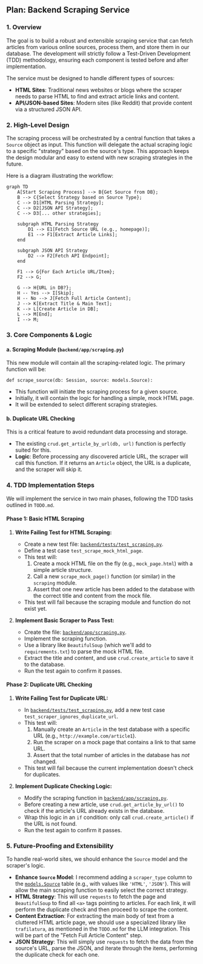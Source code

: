## Plan: Backend Scraping Service

### 1. Overview

The goal is to build a robust and extensible scraping service that can fetch articles from various online sources, process them, and store them in our database. The development will strictly follow a Test-Driven Development (TDD) methodology, ensuring each component is tested before and after implementation.

The service must be designed to handle different types of sources:
*   **HTML Sites**: Traditional news websites or blogs where the scraper needs to parse HTML to find and extract article links and content.
*   **API/JSON-based Sites**: Modern sites (like Reddit) that provide content via a structured JSON API.

### 2. High-Level Design

The scraping process will be orchestrated by a central function that takes a `Source` object as input. This function will delegate the actual scraping logic to a specific "strategy" based on the source's type. This approach keeps the design modular and easy to extend with new scraping strategies in the future.

Here is a diagram illustrating the workflow:

```mermaid
graph TD
    A[Start Scraping Process] --> B{Get Source from DB};
    B --> C{Select Strategy based on Source Type};
    C --> D1[HTML Parsing Strategy];
    C --> D2[JSON API Strategy];
    C --> D3[... other strategies];

    subgraph HTML Parsing Strategy
        D1 --> E1[Fetch Source URL (e.g., homepage)];
        E1 --> F1[Extract Article Links];
    end

    subgraph JSON API Strategy
        D2 --> F2[Fetch API Endpoint];
    end

    F1 --> G{For Each Article URL/Item};
    F2 --> G;

    G --> H{URL in DB?};
    H -- Yes --> I[Skip];
    H -- No --> J[Fetch Full Article Content];
    J --> K[Extract Title & Main Text];
    K --> L[Create Article in DB];
    L --> M[End];
    I --> M;
```

### 3. Core Components & Logic

#### a. Scraping Module (`backend/app/scraping.py`)
This new module will contain all the scraping-related logic. The primary function will be:

`def scrape_source(db: Session, source: models.Source):`
*   This function will initiate the scraping process for a given source.
*   Initially, it will contain the logic for handling a simple, mock HTML page.
*   It will be extended to select different scraping strategies.

#### b. Duplicate URL Checking
This is a critical feature to avoid redundant data processing and storage.
*   The existing `crud.get_article_by_url(db, url)` function is perfectly suited for this.
*   **Logic**: Before processing any discovered article URL, the scraper will call this function. If it returns an `Article` object, the URL is a duplicate, and the scraper will skip it.

### 4. TDD Implementation Steps

We will implement the service in two main phases, following the TDD tasks outlined in `TODO.md`.

#### Phase 1: Basic HTML Scraping

1.  **Write Failing Test for HTML Scraping:**
    *   Create a new test file: [`backend/tests/test_scraping.py`](backend/tests/test_scraping.py).
    *   Define a test case `test_scrape_mock_html_page`.
    *   This test will:
        1.  Create a mock HTML file on the fly (e.g., `mock_page.html`) with a simple article structure.
        2.  Call a new `scrape_mock_page()` function (or similar) in the `scraping` module.
        3.  Assert that one new article has been added to the database with the correct title and content from the mock file.
    *   This test will fail because the scraping module and function do not exist yet.

2.  **Implement Basic Scraper to Pass Test:**
    *   Create the file: [`backend/app/scraping.py`](backend/app/scraping.py).
    *   Implement the scraping function.
    *   Use a library like `BeautifulSoup` (which we'll add to `requirements.txt`) to parse the mock HTML file.
    *   Extract the title and content, and use `crud.create_article` to save it to the database.
    *   Run the test again to confirm it passes.

#### Phase 2: Duplicate URL Checking

1.  **Write Failing Test for Duplicate URL:**
    *   In [`backend/tests/test_scraping.py`](backend/tests/test_scraping.py), add a new test case `test_scraper_ignores_duplicate_url`.
    *   This test will:
        1.  Manually create an `Article` in the test database with a specific URL (e.g., `http://example.com/article1`).
        2.  Run the scraper on a mock page that contains a link to that same URL.
        3.  Assert that the total number of articles in the database has *not* changed.
    *   This test will fail because the current implementation doesn't check for duplicates.

2.  **Implement Duplicate Checking Logic:**
    *   Modify the scraping function in [`backend/app/scraping.py`](backend/app/scraping.py).
    *   Before creating a new article, use `crud.get_article_by_url()` to check if the article's URL already exists in the database.
    *   Wrap this logic in an `if` condition: only call `crud.create_article()` if the URL is not found.
    *   Run the test again to confirm it passes.

### 5. Future-Proofing and Extensibility

To handle real-world sites, we should enhance the `Source` model and the scraper's logic.

*   **Enhance `Source` Model**: I recommend adding a `scraper_type` column to the [`models.Source`](backend/app/models.py:33) table (e.g., with values like `'HTML'`, `'JSON'`). This will allow the main scraping function to easily select the correct strategy.
*   **HTML Strategy**: This will use `requests` to fetch the page and `BeautifulSoup` to find all `<a>` tags pointing to articles. For each link, it will perform the duplicate check and then proceed to scrape the content.
*   **Content Extraction**: For extracting the main body of text from a cluttered HTML article page, we should use a specialized library like `trafilatura`, as mentioned in the `TODO.md` for the LLM integration. This will be part of the "Fetch Full Article Content" step.
*   **JSON Strategy**: This will simply use `requests` to fetch the data from the source's URL, parse the JSON, and iterate through the items, performing the duplicate check for each one.